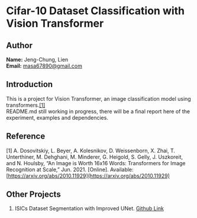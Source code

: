 # Cifar-10 Dataset Classification with Vision Transformer

## Author
**Name:** Jeng-Chung, Lien<br/>
**Email:** masa67890@gmail.com

## Introduction
This is a project for Vision Transformer, an image classification model using transformers.[[1]](#reference_anchor1)<br/>
README.md still working in progress, there will be a final report here of the experiment, examples and dependencies.

## Reference
<a name="reference_anchor1"></a>[1] A. Dosovitskiy, L. Beyer, A. Kolesnikov, D. Weissenborn, X. Zhai, T. Unterthiner, M. Dehghani, M. Minderer, G. Heigold, S. Gelly, J. Uszkoreit, and N. Houlsby, “An Image is Worth 16x16 Words: Transformers for Image Recognition at Scale,” Jun. 2021. [Online]. Available: [https://arxiv.org/abs/2010.11929](https://arxiv.org/abs/2010.11929)

## Other Projects
1. ISICs Dataset Segmentation with Improved UNet. [Github Link](https://github.com/shakes76/PatternFlow/tree/topic-recognition/recognition/Segmentation-ISICs-ImprovedUnet-s4623205)